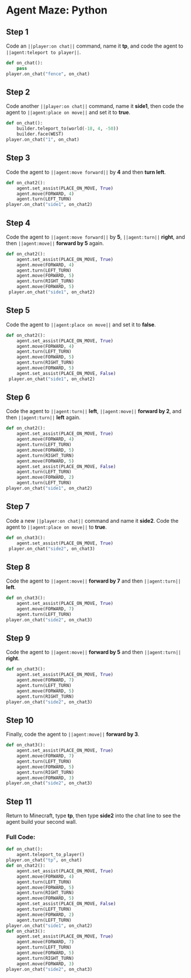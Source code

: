 # Agent Maze: Python

## Step 1
Code an ``||player:on chat||`` command, name it **tp**, and code the agent to ``||agent:teleport to player||``.

```python
def on_chat():
    pass
player.on_chat("fence", on_chat)
```

## Step 2

Code another ``||player:on chat||`` command, name it **side1**, then code the agent to  ``||agent:place on move||`` and set it to **true**.

```python
def on_chat():
    builder.teleport_to(world(-18, 4, -50))
    builder.face(WEST)
player.on_chat("1", on_chat)
```

## Step 3

Code the agent to ``||agent:move forward||`` by **4** and then **turn left**.  

```python
def on_chat2(): 
    agent.set_assist(PLACE_ON_MOVE, True) 
    agent.move(FORWARD, 4) 
    agent.turn(LEFT_TURN) 
player.on_chat("side1", on_chat2)
```

## Step 4

Code the agent to ``||agent:move forward||`` by **5**, ``||agent:turn||`` **right**, and then ``||agent:move||`` **forward by 5** again.

```python
def on_chat2(): 
    agent.set_assist(PLACE_ON_MOVE, True) 
    agent.move(FORWARD, 4) 
    agent.turn(LEFT_TURN) 
    agent.move(FORWARD, 5) 
    agent.turn(RIGHT_TURN) 
    agent.move(FORWARD, 5) 
 player.on_chat("side1", on_chat2)
```

## Step 5

Code the agent to ``||agent:place on move||`` and set it to **false**. 

```python
def on_chat2(): 
    agent.set_assist(PLACE_ON_MOVE, True) 
    agent.move(FORWARD, 4) 
    agent.turn(LEFT_TURN) 
    agent.move(FORWARD, 5) 
    agent.turn(RIGHT_TURN) 
    agent.move(FORWARD, 5) 
    agent.set_assist(PLACE_ON_MOVE, False) 
 player.on_chat("side1", on_chat2)
```

## Step 6

Code the agent to ``||agent:turn||`` **left**, ``||agent:move||`` **forward by 2**, and then ``||agent:turn||`` **left** again.

```python
def on_chat2(): 
    agent.set_assist(PLACE_ON_MOVE, True) 
    agent.move(FORWARD, 4) 
    agent.turn(LEFT_TURN) 
    agent.move(FORWARD, 5) 
    agent.turn(RIGHT_TURN) 
    agent.move(FORWARD, 5) 
    agent.set_assist(PLACE_ON_MOVE, False) 
    agent.turn(LEFT_TURN) 
    agent.move(FORWARD, 2) 
    agent.turn(LEFT_TURN) 
player.on_chat("side1", on_chat2)
```

## Step 7

Code a new ``||player:on chat||`` command and name it **side2**. Code the agent to ``||agent:place on move||`` to **true**.

```python
def on_chat3(): 
    agent.set_assist(PLACE_ON_MOVE, True) 
 player.on_chat("side2", on_chat3)
```

## Step 8

Code the agent to ``||agent:move||`` **forward by 7** and then ``||agent:turn||`` **left**.

```python
def on_chat3(): 
    agent.set_assist(PLACE_ON_MOVE, True) 
    agent.move(FORWARD, 7) 
    agent.turn(LEFT_TURN) 
player.on_chat("side2", on_chat3)
```

## Step 9

Code the agent to ``||agent:move||`` **forward by 5** and then ``||agent:turn||`` **right**.

```python
def on_chat3(): 
    agent.set_assist(PLACE_ON_MOVE, True) 
    agent.move(FORWARD, 7) 
    agent.turn(LEFT_TURN) 
    agent.move(FORWARD, 5) 
    agent.turn(RIGHT_TURN) 
player.on_chat("side2", on_chat3)
```

## Step 10

Finally, code the agent to ``||agent:move||`` **forward by 3**.

```python
def on_chat3(): 
    agent.set_assist(PLACE_ON_MOVE, True) 
    agent.move(FORWARD, 7) 
    agent.turn(LEFT_TURN) 
    agent.move(FORWARD, 5) 
    agent.turn(RIGHT_TURN) 
    agent.move(FORWARD, 3) 
player.on_chat("side2", on_chat3)
```

## Step 11

Return to Minecraft, type **tp**, then type **side2** into the chat line to see the agent build your second wall.

### Full Code: 

```python
def on_chat(): 
    agent.teleport_to_player() 
player.on_chat("tp", on_chat) 
def on_chat2(): 
    agent.set_assist(PLACE_ON_MOVE, True) 
    agent.move(FORWARD, 4) 
    agent.turn(LEFT_TURN) 
    agent.move(FORWARD, 5) 
    agent.turn(RIGHT_TURN) 
    agent.move(FORWARD, 5) 
    agent.set_assist(PLACE_ON_MOVE, False) 
    agent.turn(LEFT_TURN) 
    agent.move(FORWARD, 2) 
    agent.turn(LEFT_TURN) 
player.on_chat("side1", on_chat2) 
def on_chat3(): 
    agent.set_assist(PLACE_ON_MOVE, True) 
    agent.move(FORWARD, 7) 
    agent.turn(LEFT_TURN) 
    agent.move(FORWARD, 5) 
    agent.turn(RIGHT_TURN) 
    agent.move(FORWARD, 3) 
player.on_chat("side2", on_chat3)
```

